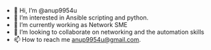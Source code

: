 - 👋 Hi, I’m @anup9954u
- 👀 I’m interested in Ansible scripting and python.
- 🌱 I’m currently working as Network SME
- 💞️ I’m looking to collaborate on networking and the automation skills
- 📫 How to reach me anup9954u@gmail.com.

<!---
anup9954u/anup9954u is a ✨ special ✨ repository because its `README.md` (this file) appears on your GitHub profile.
You can click the Preview link to take a look at your changes.
--->
